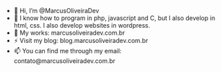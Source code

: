 <ul>
  <li>👋 Hi, I’m @MarcusOliveiraDev </li>
  <li>💬 I know how to program in php, javascript and C, but I also develop in html, css. I also develop websites in wordpress.</li>
  <li>🔭 My works: <a src="marcusoliveiradev.com.br">marcusoliveiradev.com.br</a></li>
  <li>⚡ Visit my blog: <a src="blog.marcusoliveiradev.com.br">blog.marcusoliveiradev.com.br</a></li>
  <li>📫 You can find me through my email: contato@marcusoliveiradev.com.br</li>
</ul>

<!--
**MarcusOliveiraDev/MarcusOliveiraDev** is a ✨ _special_ ✨ repository because its `README.md` (this file) appears on your GitHub profile.

Here are some ideas to get you started:

- 🔭 I’m currently working on ...
- 🌱 I’m currently learning ...
- 👯 I’m looking to collaborate on ...
- 🤔 I’m looking for help with ...
- 💬 Ask me about ...
- 📫 How to reach me: ...
- 😄 Pronouns: ...
- ⚡ Fun fact: ...
-->
